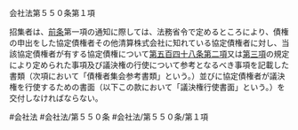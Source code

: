 会社法第５５０条第１項

招集者は、[前条](会社法＿＿＿＿第５４９条第１項)第一項の通知に際しては、法務省令で定めるところにより、債権の申出をした協定債権者その他清算株式会社に知れている協定債権者に対し、当該協定債権者が有する協定債権について[第五百四十八条第二項](会社法＿＿＿＿第５４８条第２項)又は[第三項](会社法＿＿＿＿第５５０条第３項)の規定により定められた事項及び議決権の行使について参考となるべき事項を記載した書類（次項において「債権者集会参考書類」という。）並びに協定債権者が議決権を行使するための書面（以下この款において「議決権行使書面」という。）を交付しなければならない。

#会社法
#会社法/第５５０条
#会社法/第５５０条/第１項

